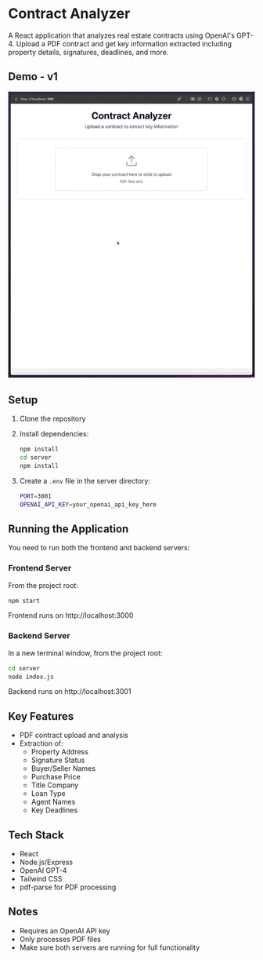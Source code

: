 # Contract Analyzer

A React application that analyzes real estate contracts using OpenAI's GPT-4. Upload a PDF contract and get key information extracted including property details, signatures, deadlines, and more.

## Demo - v1

![Demo 1](./demo/demo.gif)

## Setup

1. Clone the repository
2. Install dependencies:

   ```bash
   npm install
   cd server
   npm install
   ```

3. Create a `.env` file in the server directory:

   ```bash
   PORT=3001
   OPENAI_API_KEY=your_openai_api_key_here
   ```

## Running the Application

You need to run both the frontend and backend servers:

### Frontend Server

From the project root:

```bash
npm start
```

Frontend runs on http://localhost:3000

### Backend Server

In a new terminal window, from the project root:

```bash
cd server
node index.js
```

Backend runs on http://localhost:3001

## Key Features

- PDF contract upload and analysis
- Extraction of:
  - Property Address
  - Signature Status
  - Buyer/Seller Names
  - Purchase Price
  - Title Company
  - Loan Type
  - Agent Names
  - Key Deadlines

## Tech Stack

- React
- Node.js/Express
- OpenAI GPT-4
- Tailwind CSS
- pdf-parse for PDF processing

## Notes

- Requires an OpenAI API key
- Only processes PDF files
- Make sure both servers are running for full functionality
